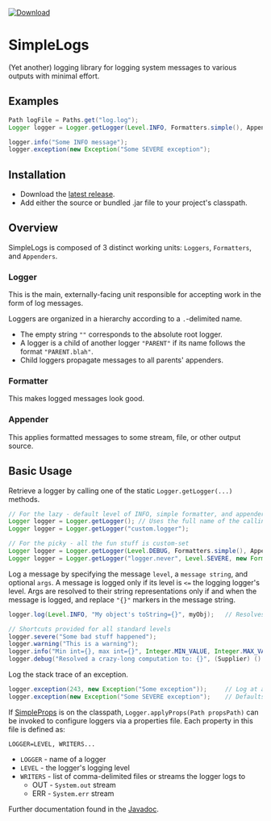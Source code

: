 [![Download][latest-img]][latest]

# SimpleLogs
(Yet another) logging library for logging system messages to various outputs with minimal effort.

## Examples
```java
Path logFile = Paths.get("log.log");
Logger logger = Logger.getLogger(Level.INFO, Formatters.simple(), Appenders.file(logFile, Level.INFO));

logger.info("Some INFO message");
logger.exception(new Exception("Some SEVERE exception");
```

## Installation
* Download the [latest release](https://github.com/kkorolyov/SimpleLogs/releases/latest).
* Add either the source or bundled .jar file to your project's classpath.

## Overview
SimpleLogs is composed of 3 distinct working units: `Loggers`, `Formatters`, and `Appenders`.

### Logger
This is the main, externally-facing unit responsible for accepting work in the form of log messages.

Loggers are organized in a hierarchy according to a `.`-delimited name.
* The empty string `""` corresponds to the absolute root logger.
* A logger is a child of another logger `"PARENT"` if its name follows the format `"PARENT.blah"`.
* Child loggers propagate messages to all parents' appenders.

### Formatter
This makes logged messages look good.

### Appender
This applies formatted messages to some stream, file, or other output source.

## Basic Usage
Retrieve a logger by calling one of the static `Logger.getLogger(...)` methods.
```java
// For the lazy - default level of INFO, simple formatter, and appender to System.err
Logger logger = Logger.getLogger();	// Uses the full name of the calling class as its name
Logger logger = Logger.getLogger("custom.logger");

// For the picky - all the fun stuff is custom-set
Logger logger = Logger.getLogger(Level.DEBUG, Formatters.simple(), Appenders.out());	// Uses the full name of the calling class as its name
Logger logger = Logger.getLogger("logger.never", Level.SEVERE, new Formatter() {...}, new Appender(Level.WARNING) {...});
```
Log a message by specifying the message `level`, a `message string`, and optional `args`.
A message is logged only if its level is `<=` the logging logger's level.
Args are resolved to their string representations only if and when the message is logged, and replace `"{}"` markers in the message string.
```java
logger.log(Level.INFO, "My object's toString={}", myObj);	// Resolves to "My object's toString=THIS_IS_MY_OBJ"

// Shortcuts provided for all standard levels
logger.severe("Some bad stuff happened");
logger.warning("This is a warning");
logger.info("Min int={}, max int={}", Integer.MIN_VALUE, Integer.MAX_VALUE);
logger.debug("Resolved a crazy-long computation to: {}", (Supplier) () -> "A" + "B");	// Suppliers are args too!
```
Log the stack trace of an exception.
```java
logger.exception(243, new Exception("Some exception"));		// Log at a custom level
logger.exception(new Exception("Some SEVERE exception");	// Defaults to SEVERE level
```
If [SimpleProps](https://github.com/kkorolyov/SimpleProps) is on the classpath, `Logger.applyProps(Path propsPath)` can be invoked to configure loggers via a properties file.
Each property in this file is defined as:

`LOGGER=LEVEL, WRITERS...`
* `LOGGER` - name of a logger
* `LEVEL` - the logger's logging level
* `WRITERS` - list of comma-delimited files or streams the logger logs to
	* OUT - `System.out` stream
	* ERR - `System.err` stream

Further documentation found in the [Javadoc](https://kkorolyov.github.io/SimpleLogs).

[latest]: https://bintray.com/kkorolyov/java/simple-logs/_latestVersion
[latest-img]: https://api.bintray.com/packages/kkorolyov/java/simple-logs/images/download.svg
